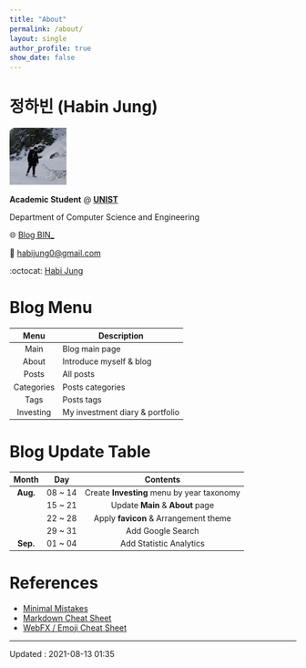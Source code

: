 ```yaml
---
title: "About"
permalink: /about/
layout: single
author_profile: true
show_date: false
---
```


# 정하빈 (Habin Jung)

<img src="../assets/images/img-settings/profile-500x500.jpg" width="100" height="100">

**Academic Student** @ [**UNIST**](https://unist.ac.kr)

Department of Computer Science and Engineering

:globe_with_meridians: [Blog BIN_](https://habijung.github.io)

:e-mail: <habijung0@gmail.com>

:octocat: [Habi Jung](https://github.com/habijung)

# Blog Menu

| Menu | Description |
| :--: | ----------- |
| Main | Blog main page |
| About | Introduce myself & blog |
| Posts | All posts |
| Categories | Posts categories |
| Tags | Posts tags |
| Investing | My investment diary & portfolio |

# Blog Update Table

| Month | Day | Contents |
| :---: | :-: | :------: |
| **Aug.** | 08 ~ 14 | Create **Investing** menu by year taxonomy |
|| 15 ~ 21 | Update **Main** & **About** page |
|| 22 ~ 28 | Apply **favicon** & Arrangement theme |
|| 29 ~ 31 | Add Google Search |
| **Sep.** | 01 ~ 04 | Add Statistic Analytics |

# References

- [Minimal Mistakes](https://mmistakes.github.io/minimal-mistakes/)
- [Markdown Cheat Sheet](https://www.markdownguide.org/cheat-sheet/)
- [WebFX / Emoji Cheat Sheet](https://www.webfx.com/tools/emoji-cheat-sheet/)

---

Updated : 2021-08-13 01:35